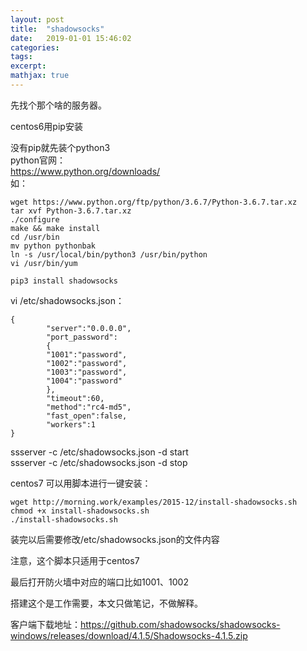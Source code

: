 ```yaml
---
layout: post
title:  "shadowsocks"
date:   2019-01-01 15:46:02
categories:  
tags: 
excerpt: 
mathjax: true
---
```


先找个那个啥的服务器。    

centos6用pip安装   

没有pip就先装个python3   
python官网：   
https://www.python.org/downloads/   
如：   
```
wget https://www.python.org/ftp/python/3.6.7/Python-3.6.7.tar.xz
tar xvf Python-3.6.7.tar.xz
./configure 
make && make install
cd /usr/bin
mv python pythonbak
ln -s /usr/local/bin/python3 /usr/bin/python
vi /usr/bin/yum

pip3 install shadowsocks

```
vi /etc/shadowsocks.json：
```
{
        "server":"0.0.0.0",
        "port_password":
        {
        "1001":"password",
        "1002":"password",
        "1003":"password",
        "1004":"password"
        },
        "timeout":60,
        "method":"rc4-md5",
        "fast_open":false,
        "workers":1
}
```
ssserver -c /etc/shadowsocks.json -d start   
ssserver -c /etc/shadowsocks.json -d stop    


centos7 可以用脚本进行一键安装：   
```
wget http://morning.work/examples/2015-12/install-shadowsocks.sh   
chmod +x install-shadowsocks.sh     
./install-shadowsocks.sh
```
装完以后需要修改/etc/shadowsocks.json的文件内容   

注意，这个脚本只适用于centos7   


最后打开防火墙中对应的端口比如1001、1002   


搭建这个是工作需要，本文只做笔记，不做解释。   


客户端下载地址：https://github.com/shadowsocks/shadowsocks-windows/releases/download/4.1.5/Shadowsocks-4.1.5.zip
